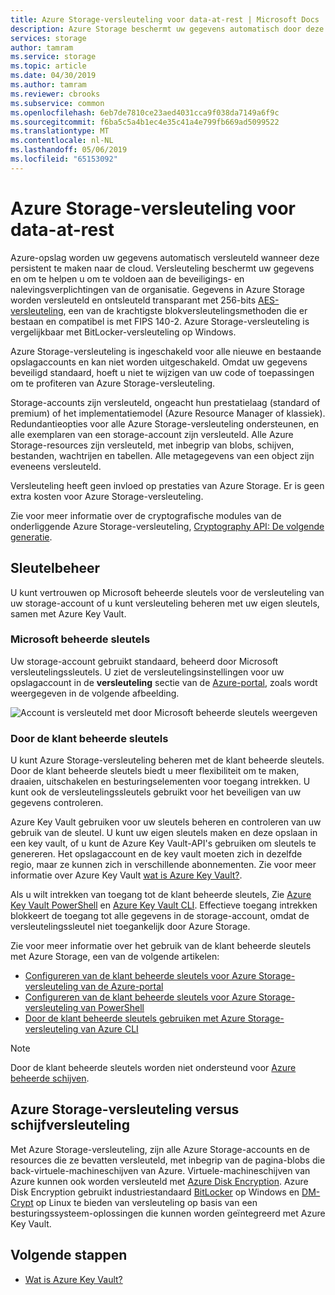 ```yaml
---
title: Azure Storage-versleuteling voor data-at-rest | Microsoft Docs
description: Azure Storage beschermt uw gegevens automatisch door deze te coderen voordat opgeslagen in de cloud. Alle gegevens in een Azure-opslag wordt gecodeerd en gedecodeerd transparant met 256-bits AES-versleuteling en compatibel is met FIPS 140-2.
services: storage
author: tamram
ms.service: storage
ms.topic: article
ms.date: 04/30/2019
ms.author: tamram
ms.reviewer: cbrooks
ms.subservice: common
ms.openlocfilehash: 6eb7de7810ce23aed4031cca9f038da7149a6f9c
ms.sourcegitcommit: f6ba5c5a4b1ec4e35c41a4e799fb669ad5099522
ms.translationtype: MT
ms.contentlocale: nl-NL
ms.lasthandoff: 05/06/2019
ms.locfileid: "65153092"
---
```

# <a name="azure-storage-encryption-for-data-at-rest"></a>Azure Storage-versleuteling voor data-at-rest

Azure-opslag worden uw gegevens automatisch versleuteld wanneer deze persistent te maken naar de cloud. Versleuteling beschermt uw gegevens en om te helpen u om te voldoen aan de beveiligings- en nalevingsverplichtingen van de organisatie. Gegevens in Azure Storage worden versleuteld en ontsleuteld transparant met 256-bits [AES-versleuteling](https://en.wikipedia.org/wiki/Advanced_Encryption_Standard), een van de krachtigste blokversleutelingsmethoden die er bestaan en compatibel is met FIPS 140-2. Azure Storage-versleuteling is vergelijkbaar met BitLocker-versleuteling op Windows.

Azure Storage-versleuteling is ingeschakeld voor alle nieuwe en bestaande opslagaccounts en kan niet worden uitgeschakeld. Omdat uw gegevens beveiligd standaard, hoeft u niet te wijzigen van uw code of toepassingen om te profiteren van Azure Storage-versleuteling. 

Storage-accounts zijn versleuteld, ongeacht hun prestatielaag (standard of premium) of het implementatiemodel (Azure Resource Manager of klassiek). Redundantieopties voor alle Azure Storage-versleuteling ondersteunen, en alle exemplaren van een storage-account zijn versleuteld. Alle Azure Storage-resources zijn versleuteld, met inbegrip van blobs, schijven, bestanden, wachtrijen en tabellen. Alle metagegevens van een object zijn eveneens versleuteld.

Versleuteling heeft geen invloed op prestaties van Azure Storage. Er is geen extra kosten voor Azure Storage-versleuteling.

Zie voor meer informatie over de cryptografische modules van de onderliggende Azure Storage-versleuteling, [Cryptography API: De volgende generatie](https://docs.microsoft.com/windows/desktop/seccng/cng-portal).

## <a name="key-management"></a>Sleutelbeheer

U kunt vertrouwen op Microsoft beheerde sleutels voor de versleuteling van uw storage-account of u kunt versleuteling beheren met uw eigen sleutels, samen met Azure Key Vault.

### <a name="microsoft-managed-keys"></a>Microsoft beheerde sleutels

Uw storage-account gebruikt standaard, beheerd door Microsoft versleutelingssleutels. U ziet de versleutelingsinstellingen voor uw opslagaccount in de **versleuteling** sectie van de [Azure-portal](https://portal.azure.com), zoals wordt weergegeven in de volgende afbeelding.

![Account is versleuteld met door Microsoft beheerde sleutels weergeven](media/storage-service-encryption/encryption-microsoft-managed-keys.png)

### <a name="customer-managed-keys"></a>Door de klant beheerde sleutels

U kunt Azure Storage-versleuteling beheren met de klant beheerde sleutels. Door de klant beheerde sleutels biedt u meer flexibiliteit om te maken, draaien, uitschakelen en besturingselementen voor toegang intrekken. U kunt ook de versleutelingssleutels gebruikt voor het beveiligen van uw gegevens controleren. 

Azure Key Vault gebruiken voor uw sleutels beheren en controleren van uw gebruik van de sleutel. U kunt uw eigen sleutels maken en deze opslaan in een key vault, of u kunt de Azure Key Vault-API's gebruiken om sleutels te genereren. Het opslagaccount en de key vault moeten zich in dezelfde regio, maar ze kunnen zich in verschillende abonnementen. Zie voor meer informatie over Azure Key Vault [wat is Azure Key Vault?](../../key-vault/key-vault-overview.md).

Als u wilt intrekken van toegang tot de klant beheerde sleutels, Zie [Azure Key Vault PowerShell](https://docs.microsoft.com/powershell/module/azurerm.keyvault/) en [Azure Key Vault CLI](https://docs.microsoft.com/cli/azure/keyvault). Effectieve toegang intrekken blokkeert de toegang tot alle gegevens in de storage-account, omdat de versleutelingssleutel niet toegankelijk door Azure Storage.

Zie voor meer informatie over het gebruik van de klant beheerde sleutels met Azure Storage, een van de volgende artikelen:

- [Configureren van de klant beheerde sleutels voor Azure Storage-versleuteling van de Azure-portal](storage-encryption-keys-portal.md)
- [Configureren van de klant beheerde sleutels voor Azure Storage-versleuteling van PowerShell](storage-encryption-keys-powershell.md)
- [Door de klant beheerde sleutels gebruiken met Azure Storage-versleuteling van Azure CLI](storage-encryption-keys-cli.md)

> [!NOTE]  
> Door de klant beheerde sleutels worden niet ondersteund voor [Azure beheerde schijven](../../virtual-machines/windows/managed-disks-overview.md).

## <a name="azure-storage-encryption-versus-disk-encryption"></a>Azure Storage-versleuteling versus schijfversleuteling

Met Azure Storage-versleuteling, zijn alle Azure Storage-accounts en de resources die ze bevatten versleuteld, met inbegrip van de pagina-blobs die back-virtuele-machineschijven van Azure. Virtuele-machineschijven van Azure kunnen ook worden versleuteld met [Azure Disk Encryption](../../security/azure-security-disk-encryption-overview.md). Azure Disk Encryption gebruikt industriestandaard [BitLocker](https://docs.microsoft.com/windows/security/information-protection/bitlocker/bitlocker-overview) op Windows en [DM-Crypt](https://en.wikipedia.org/wiki/Dm-crypt) op Linux te bieden van versleuteling op basis van een besturingssysteem-oplossingen die kunnen worden geïntegreerd met Azure Key Vault.

## <a name="next-steps"></a>Volgende stappen

- [Wat is Azure Key Vault?](../../key-vault/key-vault-overview.md)
